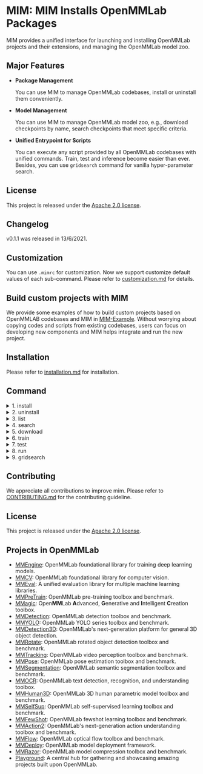 # MIM: MIM Installs OpenMMLab Packages

MIM provides a unified interface for launching and installing OpenMMLab projects and their extensions, and managing the OpenMMLab model zoo.

## Major Features

- **Package Management**

  You can use MIM to manage OpenMMLab codebases, install or uninstall them conveniently.

- **Model Management**

  You can use MIM to manage OpenMMLab model zoo, e.g., download checkpoints by name, search checkpoints that meet specific criteria.

- **Unified Entrypoint for Scripts**

  You can execute any script provided by all OpenMMLab codebases with unified commands. Train, test and inference become easier than ever. Besides, you can use `gridsearch` command for vanilla hyper-parameter search.

## License

This project is released under the [Apache 2.0 license](LICENSE).

## Changelog

v0.1.1 was released in 13/6/2021.

## Customization

You can use `.mimrc` for customization. Now we support customize default values of each sub-command. Please refer to [customization.md](docs/en/customization.md) for details.

## Build custom projects with MIM

We provide some examples of how to build custom projects based on OpenMMLAB codebases and MIM in [MIM-Example](https://github.com/open-mmlab/mim-example).
Without worrying about copying codes and scripts from existing codebases, users can focus on developing new components and MIM helps integrate and run the new project.

## Installation

Please refer to [installation.md](docs/en/installation.md) for installation.

## Command

<details>
<summary>1. install</summary>

- command

  ```bash
  # install latest version of mmcv-full
  > mim install mmcv-full  # wheel
  # install 1.5.0
  > mim install mmcv-full==1.5.0

  # install latest version of mmcls
  > mim install mmcls
  # install master branch
  > mim install git+https://github.com/open-mmlab/mmclassification.git
  # install local repo
  > git clone https://github.com/open-mmlab/mmclassification.git
  > cd mmclassification
  > mim install .

  # install extension based on OpenMMLab
  mim install git+https://github.com/xxx/mmcls-project.git
  ```

- api

  ```python
  from mim import install

  # install mmcv
  install('mmcv-full')

  # install mmcls will automatically install mmcv if it is not installed
  install('mmcls')

  # install extension based on OpenMMLab
  install('git+https://github.com/xxx/mmcls-project.git')
  ```

</details>

<details>
<summary>2. uninstall</summary>

- command

  ```bash
  # uninstall mmcv
  > mim uninstall mmcv-full

  # uninstall mmcls
  > mim uninstall mmcls
  ```

- api

  ```python
  from mim import uninstall

  # uninstall mmcv
  uninstall('mmcv-full')

  # uninstall mmcls
  uninstall('mmcls')
  ```

</details>

<details>
<summary>3. list</summary>

- command

  ```bash
  > mim list
  > mim list --all
  ```

- api

  ```python
  from mim import list_package

  list_package()
  list_package(True)
  ```

</details>

<details>
<summary>4. search</summary>

- command

  ```bash
  > mim search mmcls
  > mim search mmcls==0.23.0 --remote
  > mim search mmcls --config resnet18_8xb16_cifar10
  > mim search mmcls --model resnet
  > mim search mmcls --dataset cifar-10
  > mim search mmcls --valid-field
  > mim search mmcls --condition 'batch_size>45,epochs>100'
  > mim search mmcls --condition 'batch_size>45 epochs>100'
  > mim search mmcls --condition '128<batch_size<=256'
  > mim search mmcls --sort batch_size epochs
  > mim search mmcls --field epochs batch_size weight
  > mim search mmcls --exclude-field weight paper
  ```

- api

  ```python
  from mim import get_model_info

  get_model_info('mmcls')
  get_model_info('mmcls==0.23.0', local=False)
  get_model_info('mmcls', models=['resnet'])
  get_model_info('mmcls', training_datasets=['cifar-10'])
  get_model_info('mmcls', filter_conditions='batch_size>45,epochs>100')
  get_model_info('mmcls', filter_conditions='batch_size>45 epochs>100')
  get_model_info('mmcls', filter_conditions='128<batch_size<=256')
  get_model_info('mmcls', sorted_fields=['batch_size', 'epochs'])
  get_model_info('mmcls', shown_fields=['epochs', 'batch_size', 'weight'])
  ```

</details>

<details>
<summary>5. download</summary>

- command

  ```bash
  > mim download mmcls --config resnet18_8xb16_cifar10
  > mim download mmcls --config resnet18_8xb16_cifar10 --dest .
  ```

- api

  ```python
  from mim import download

  download('mmcls', ['resnet18_8xb16_cifar10'])
  download('mmcls', ['resnet18_8xb16_cifar10'], dest_root='.')
  ```

</details>

<details>
<summary>6. train</summary>

- command

  ```bash
  # Train models on a single server with CPU by setting `gpus` to 0 and
  # 'launcher' to 'none' (if applicable). The training script of the
  # corresponding codebase will fail if it doesn't support CPU training.
  > mim train mmcls resnet101_b16x8_cifar10.py --work-dir tmp --gpus 0
  # Train models on a single server with one GPU
  > mim train mmcls resnet101_b16x8_cifar10.py --work-dir tmp --gpus 1
  # Train models on a single server with 4 GPUs and pytorch distributed
  > mim train mmcls resnet101_b16x8_cifar10.py --work-dir tmp --gpus 4 \
      --launcher pytorch
  # Train models on a slurm HPC with one 8-GPU node
  > mim train mmcls resnet101_b16x8_cifar10.py --launcher slurm --gpus 8 \
      --gpus-per-node 8 --partition partition_name --work-dir tmp
  # Print help messages of sub-command train
  > mim train -h
  # Print help messages of sub-command train and the training script of mmcls
  > mim train mmcls -h
  ```

- api

  ```python
  from mim import train

  train(repo='mmcls', config='resnet18_8xb16_cifar10.py', gpus=0,
        other_args='--work-dir tmp')
  train(repo='mmcls', config='resnet18_8xb16_cifar10.py', gpus=1,
        other_args='--work-dir tmp')
  train(repo='mmcls', config='resnet18_8xb16_cifar10.py', gpus=4,
        launcher='pytorch', other_args='--work-dir tmp')
  train(repo='mmcls', config='resnet18_8xb16_cifar10.py', gpus=8,
        launcher='slurm', gpus_per_node=8, partition='partition_name',
        other_args='--work-dir tmp')
  ```

</details>

<details>
<summary>7. test</summary>

- command

  ```bash
  # Test models on a single server with 1 GPU, report accuracy
  > mim test mmcls resnet101_b16x8_cifar10.py --checkpoint \
      tmp/epoch_3.pth --gpus 1 --metrics accuracy
  # Test models on a single server with 1 GPU, save predictions
  > mim test mmcls resnet101_b16x8_cifar10.py --checkpoint \
      tmp/epoch_3.pth --gpus 1 --out tmp.pkl
  # Test models on a single server with 4 GPUs, pytorch distributed,
  # report accuracy
  > mim test mmcls resnet101_b16x8_cifar10.py --checkpoint \
      tmp/epoch_3.pth --gpus 4 --launcher pytorch --metrics accuracy
  # Test models on a slurm HPC with one 8-GPU node, report accuracy
  > mim test mmcls resnet101_b16x8_cifar10.py --checkpoint \
      tmp/epoch_3.pth --gpus 8 --metrics accuracy --partition \
      partition_name --gpus-per-node 8 --launcher slurm
  # Print help messages of sub-command test
  > mim test -h
  # Print help messages of sub-command test and the testing script of mmcls
  > mim test mmcls -h
  ```

- api

  ```python
  from mim import test
  test(repo='mmcls', config='resnet101_b16x8_cifar10.py',
       checkpoint='tmp/epoch_3.pth', gpus=1, other_args='--metrics accuracy')
  test(repo='mmcls', config='resnet101_b16x8_cifar10.py',
       checkpoint='tmp/epoch_3.pth', gpus=1, other_args='--out tmp.pkl')
  test(repo='mmcls', config='resnet101_b16x8_cifar10.py',
       checkpoint='tmp/epoch_3.pth', gpus=4, launcher='pytorch',
       other_args='--metrics accuracy')
  test(repo='mmcls', config='resnet101_b16x8_cifar10.py',
       checkpoint='tmp/epoch_3.pth', gpus=8, partition='partition_name',
       launcher='slurm', gpus_per_node=8, other_args='--metrics accuracy')
  ```

</details>

<details>
<summary>8. run</summary>

- command

  ```bash
  # Get the Flops of a model
  > mim run mmcls get_flops resnet101_b16x8_cifar10.py
  # Publish a model
  > mim run mmcls publish_model input.pth output.pth
  # Train models on a slurm HPC with one GPU
  > srun -p partition --gres=gpu:1 mim run mmcls train \
      resnet101_b16x8_cifar10.py --work-dir tmp
  # Test models on a slurm HPC with one GPU, report accuracy
  > srun -p partition --gres=gpu:1 mim run mmcls test \
      resnet101_b16x8_cifar10.py tmp/epoch_3.pth --metrics accuracy
  # Print help messages of sub-command run
  > mim run -h
  # Print help messages of sub-command run, list all available scripts in
  # codebase mmcls
  > mim run mmcls -h
  # Print help messages of sub-command run, print the help message of
  # training script in mmcls
  > mim run mmcls train -h
  ```

- api

  ```python
  from mim import run

  run(repo='mmcls', command='get_flops',
      other_args='resnet101_b16x8_cifar10.py')
  run(repo='mmcls', command='publish_model',
      other_args='input.pth output.pth')
  run(repo='mmcls', command='train',
      other_args='resnet101_b16x8_cifar10.py --work-dir tmp')
  run(repo='mmcls', command='test',
      other_args='resnet101_b16x8_cifar10.py tmp/epoch_3.pth --metrics accuracy')
  ```

</details>

<details>
<summary>9. gridsearch</summary>

- command

  ```bash
  # Parameter search on a single server with CPU by setting `gpus` to 0 and
  # 'launcher' to 'none' (if applicable). The training script of the
  # corresponding codebase will fail if it doesn't support CPU training.
  > mim gridsearch mmcls resnet101_b16x8_cifar10.py --work-dir tmp --gpus 0 \
      --search-args '--optimizer.lr 1e-2 1e-3'
  # Parameter search with on a single server with one GPU, search learning
  # rate
  > mim gridsearch mmcls resnet101_b16x8_cifar10.py --work-dir tmp --gpus 1 \
      --search-args '--optimizer.lr 1e-2 1e-3'
  # Parameter search with on a single server with one GPU, search
  # weight_decay
  > mim gridsearch mmcls resnet101_b16x8_cifar10.py --work-dir tmp --gpus 1 \
      --search-args '--optimizer.weight_decay 1e-3 1e-4'
  # Parameter search with on a single server with one GPU, search learning
  # rate and weight_decay
  > mim gridsearch mmcls resnet101_b16x8_cifar10.py --work-dir tmp --gpus 1 \
      --search-args '--optimizer.lr 1e-2 1e-3 --optimizer.weight_decay 1e-3 \
      1e-4'
  # Parameter search on a slurm HPC with one 8-GPU node, search learning
  # rate and weight_decay
  > mim gridsearch mmcls resnet101_b16x8_cifar10.py --work-dir tmp --gpus 8 \
      --partition partition_name --gpus-per-node 8 --launcher slurm \
      --search-args '--optimizer.lr 1e-2 1e-3 --optimizer.weight_decay 1e-3 \
      1e-4'
  # Parameter search on a slurm HPC with one 8-GPU node, search learning
  # rate and weight_decay, max parallel jobs is 2
  > mim gridsearch mmcls resnet101_b16x8_cifar10.py --work-dir tmp --gpus 8 \
      --partition partition_name --gpus-per-node 8 --launcher slurm \
      --max-jobs 2 --search-args '--optimizer.lr 1e-2 1e-3 \
      --optimizer.weight_decay 1e-3 1e-4'
  # Print the help message of sub-command search
  > mim gridsearch -h
  # Print the help message of sub-command search and the help message of the
  # training script of codebase mmcls
  > mim gridsearch mmcls -h
  ```

- api

  ```python
  from mim import gridsearch

  gridsearch(repo='mmcls', config='resnet101_b16x8_cifar10.py', gpus=0,
             search_args='--optimizer.lr 1e-2 1e-3',
             other_args='--work-dir tmp')
  gridsearch(repo='mmcls', config='resnet101_b16x8_cifar10.py', gpus=1,
             search_args='--optimizer.lr 1e-2 1e-3',
             other_args='--work-dir tmp')
  gridsearch(repo='mmcls', config='resnet101_b16x8_cifar10.py', gpus=1,
             search_args='--optimizer.weight_decay 1e-3 1e-4',
             other_args='--work-dir tmp')
  gridsearch(repo='mmcls', config='resnet101_b16x8_cifar10.py', gpus=1,
             search_args='--optimizer.lr 1e-2 1e-3 --optimizer.weight_decay'
                         '1e-3 1e-4',
             other_args='--work-dir tmp')
  gridsearch(repo='mmcls', config='resnet101_b16x8_cifar10.py', gpus=8,
             partition='partition_name', gpus_per_node=8, launcher='slurm',
             search_args='--optimizer.lr 1e-2 1e-3 --optimizer.weight_decay'
                         ' 1e-3 1e-4',
             other_args='--work-dir tmp')
  gridsearch(repo='mmcls', config='resnet101_b16x8_cifar10.py', gpus=8,
             partition='partition_name', gpus_per_node=8, launcher='slurm',
             max_workers=2,
             search_args='--optimizer.lr 1e-2 1e-3 --optimizer.weight_decay'
                         ' 1e-3 1e-4',
             other_args='--work-dir tmp')
  ```

</details>

## Contributing

We appreciate all contributions to improve mim. Please refer to [CONTRIBUTING.md](https://github.com/open-mmlab/mmcv/blob/master/CONTRIBUTING.md) for the contributing guideline.

## License

This project is released under the [Apache 2.0 license](LICENSE).

## Projects in OpenMMLab

- [MMEngine](https://github.com/open-mmlab/mmengine): OpenMMLab foundational library for training deep learning models.
- [MMCV](https://github.com/open-mmlab/mmcv): OpenMMLab foundational library for computer vision.
- [MMEval](https://github.com/open-mmlab/mmeval): A unified evaluation library for multiple machine learning libraries.
- [MMPreTrain](https://github.com/open-mmlab/mmpretrain): OpenMMLab pre-training toolbox and benchmark.
- [MMagic](https://github.com/open-mmlab/mmagic): Open**MM**Lab **A**dvanced, **G**enerative and **I**ntelligent **C**reation toolbox.
- [MMDetection](https://github.com/open-mmlab/mmdetection): OpenMMLab detection toolbox and benchmark.
- [MMYOLO](https://github.com/open-mmlab/mmyolo): OpenMMLab YOLO series toolbox and benchmark.
- [MMDetection3D](https://github.com/open-mmlab/mmdetection3d): OpenMMLab's next-generation platform for general 3D object detection.
- [MMRotate](https://github.com/open-mmlab/mmrotate): OpenMMLab rotated object detection toolbox and benchmark.
- [MMTracking](https://github.com/open-mmlab/mmtracking): OpenMMLab video perception toolbox and benchmark.
- [MMPose](https://github.com/open-mmlab/mmpose): OpenMMLab pose estimation toolbox and benchmark.
- [MMSegmentation](https://github.com/open-mmlab/mmsegmentation): OpenMMLab semantic segmentation toolbox and benchmark.
- [MMOCR](https://github.com/open-mmlab/mmocr): OpenMMLab text detection, recognition, and understanding toolbox.
- [MMHuman3D](https://github.com/open-mmlab/mmhuman3d): OpenMMLab 3D human parametric model toolbox and benchmark.
- [MMSelfSup](https://github.com/open-mmlab/mmselfsup): OpenMMLab self-supervised learning toolbox and benchmark.
- [MMFewShot](https://github.com/open-mmlab/mmfewshot): OpenMMLab fewshot learning toolbox and benchmark.
- [MMAction2](https://github.com/open-mmlab/mmaction2): OpenMMLab's next-generation action understanding toolbox and benchmark.
- [MMFlow](https://github.com/open-mmlab/mmflow): OpenMMLab optical flow toolbox and benchmark.
- [MMDeploy](https://github.com/open-mmlab/mmdeploy): OpenMMLab model deployment framework.
- [MMRazor](https://github.com/open-mmlab/mmrazor): OpenMMLab model compression toolbox and benchmark.
- [Playground](https://github.com/open-mmlab/playground): A central hub for gathering and showcasing amazing projects built upon OpenMMLab.
